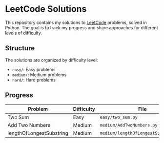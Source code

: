 # LeetCode Solutions

This repository contains my solutions to [LeetCode](https://leetcode.com/) problems, solved in Python. The goal is to track my progress and share approaches for different levels of difficulty.

## Structure

The solutions are organized by difficulty level:
- `easy/`: Easy problems
- `medium/`: Medium problems
- `hard/`: Hard problems

## Progress

| Problem                  | Difficulty  | File                  |
|--------------------------|-------------|-----------------------|
| Two Sum                 | Easy        | `easy/two_sum.py`    |
| Add Two Numbers         | Medium      | `medium/AddTwoNumbers.py`    |
| lengthOfLongestSubstring       | Medium      | `medium/lengthOfLongestSubstring.py`    |

